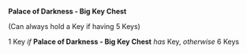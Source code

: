 ﻿**Palace of Darkness - Big Key Chest**

(Can always hold a Key if having 5 Keys)

1 Key *if* **Palace of Darkness - Big Key Chest** *has* Key, *otherwise* 6 Keys
